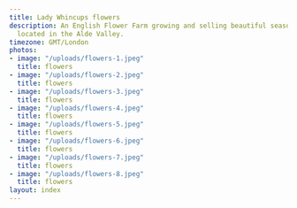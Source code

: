 ```yaml
---
title: Lady Whincups flowers
description: An English Flower Farm growing and selling beautiful seasonal flowers,
  located in the Alde Valley.
timezone: GMT/London
photos:
- image: "/uploads/flowers-1.jpeg"
  title: flowers
- image: "/uploads/flowers-2.jpeg"
  title: flowers
- image: "/uploads/flowers-3.jpeg"
  title: flowers
- image: "/uploads/flowers-4.jpeg"
  title: flowers
- image: "/uploads/flowers-5.jpeg"
  title: flowers
- image: "/uploads/flowers-6.jpeg"
  title: flowers
- image: "/uploads/flowers-7.jpeg"
  title: flowers
- image: "/uploads/flowers-8.jpeg"
  title: flowers
layout: index
---
```


